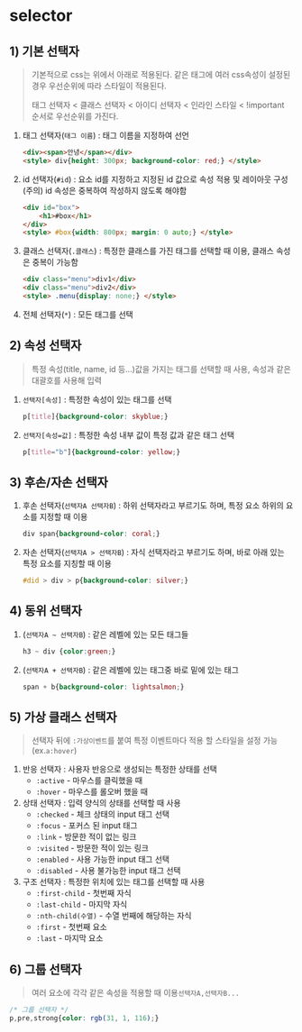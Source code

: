 # selector

## 1) 기본 선택자

> 기본적으로 css는 위에서 아래로 적용된다. 같은 태그에 여러 css속성이 설정된 경우 우선순위에 따라 스타일이 적용된다.
>
> 태그 선택자 < 클래스 선택자 < 아이디 선택자 < 인라인 스타일 < !important 순서로 우선순위를 가진다.

1. 태그 선택자(`태그 이름`) : 태그 이름을 지정하여 선언

   ```html
   <div><span>안녕</span></div>
   <style> div{height: 300px; background-color: red;} </style>
   ```

2. id 선택자(`#id`) : 요소 id를 지정하고 지정된 id 값으로 속성 적용 및 레이아웃 구성 
   (주의) id 속성은 중복하여 작성하지 않도록 해야함

   ```html
   <div id="box">
       <h1>#box</h1>
   </div>
   <style> #box{width: 800px; margin: 0 auto;} </style>
   ```

3. 클래스 선택자(`.클래스`) : 특정한 클래스를 가진 태그를 선택할 때 이용, 클래스 속성은 중복이 가능함

   ```html
   <div class="menu">div1</div>
   <div class="menu">div2</div>
   <style> .menu{display: none;} </style>
   ```

4. 전체 선택자(`*`) : 모든 태그를 선택

## 2) 속성 선택자

> 특정 속성(title, name, id 등...)값을 가지는 태그를 선택할 때 사용, 속성과 같은 대괄호를 사용해 입력

1. `선택자[속성]` : 특정한 속성이 있는 태그를 선택

   ```css
   p[title]{background-color: skyblue;}
   ```

2. `선택자[속성=값]` : 특정한 속성 내부 값이 특정 값과 같은 태그 선택

   ```css
   p[title="b"]{background-color: yellow;}
   ```

## 3) 후손/자손 선택자

1. 후손 선택자(`선택자A 선택자B`) : 하위 선택자라고 부르기도 하며, 특정 요소 하위의 요소를 지정할 때 이용

   ```css
   div span{background-color: coral;}
   ```

2. 자손 선택자(`선택자A > 선택자B`) : 자식 선택자라고 부르기도 하며, 바로 아래 있는 특정 요소를 지칭할 때 이용

   ```css
   #did > div > p{background-color: silver;}
   ```

## 4) 동위 선택자

1. (`선택자A ~ 선택자B`) : 같은 레벨에 있는 모든 태그들

   ``` css
   h3 ~ div {color:green;}
   ```

2. (`선택자A + 선택자B`) : 같은 레벨에 있는 태그중 바로 밑에 있는 태그

   ```css
   span + b{background-color: lightsalmon;}
   ```

## 5) 가상 클래스 선택자

> 선택자 뒤에 `:가상이벤트`를 붙여 특정 이벤트마다 적용 할 스타일을 설정 가능 (ex.`a:hover`)

1. 반응 선택자 : 사용자 반응으로 생성되는 특정한  상태를 선택
   - `:active` - 마우스를 클릭했을 때
   - `:hover` - 마우스를 롤오버 했을 때
2. 상태 선택자 : 입력 양식의 상태를 선택할 때 사용
   - `:checked` - 체크 상태의 input 태그 선택
   - `:focus` - 포커스 된 input 태그
   - `:link` - 방문한 적이 없는 링크
   - `:visited` - 방문한 적이 있는 링크
   - `:enabled` - 사용 가능한 input 태그 선택
   - `:disabled` - 사용 불가능한 input 태그 선택
3. 구조 선택자 : 특정한 위치에 있는 태그를 선택할 때 사용
   - `:first-child` - 첫번째 자식
   - `:last-child` - 마지막 자식
   - `:nth-child(수열)` - 수열 번째에 해당하는 자식
   - `:first` - 첫번째 요소
   - `:last` - 마지막 요소

## 6) 그룹 선택자

> 여러 요소에 각각 같은 속성을 적용할 때 이용`선택자A,선택자B...`

```css
/* 그룹 선택자 */
p,pre,strong{color: rgb(31, 1, 116);}
```

